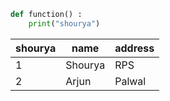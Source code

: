 ```python
def function() :
	print("shourya") 
```

| shourya | name    | address |
| ------- | ------- | ------- |
| 1       | Shourya | RPS     |
| 2       | Arjun   | Palwal  |                


